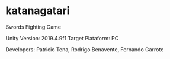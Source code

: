# katanagatari
Swords Fighting Game

Unity Version: 2019.4.9f1
Target Plataform: PC

Developers: Patricio Tena, Rodrigo Benavente, Fernando Garrote
